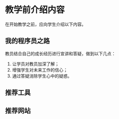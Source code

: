 # 教学前介绍内容

在开始教学之前，应向学生介绍以下内容。

## 我的程序员之路

教员结合自己的成长经历进行宣讲和答疑，做到以下几点：

1. 让学员对教员加深了解；
2. 增强学生对未来工作的信心；
3. 通过答疑消除学生心中的疑惑。

## 推荐工具

## 推荐网站
